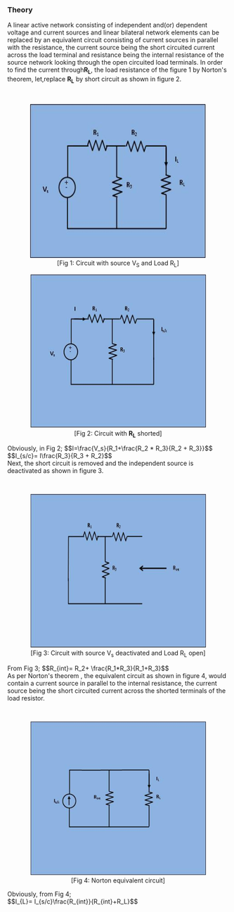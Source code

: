 ### Theory
<p> A linear active network consisting of independent and(or) dependent voltage and current sources and linear bilateral network elements can be replaced by an equivalent circuit consisting of current sources in parallel with the resistance, the current source being the short circuited current across the load terminal and resistance being the internal resistance of the source network looking through the open circuited load terminals. In order to find the current through<b>R<sub>L</sub></b>, the load resistance of the figure 1 by Norton's theorem, let,replace <b>R<sub>L</sub></b> by short circuit as shown in figure 2.</p>
<!-- <h2><span style="background-color: rgb(255, 255, 255);">Circuit diagram:</span></h2><br> -->
<br><figure style="text-align:center">
<img alt="" src="images/pic1.jpg" style="width:400px;height:350px;">
<figcaption>[Fig 1: Circuit with source V<sub>S</sub> and Load R<sub>L</sub>]</figcaption>
</figure>									
<figure style="text-align:center">
<img alt="" src="images/pic2.jpg" style="width:400px;height:350px;">
<figcaption>[Fig 2: Circuit with <b>R<sub>L</sub></b> shorted]
</figcaption>
</figure>
<p>Obviously, in Fig 2;
$$I=\frac{V_s}{R_1+\frac{R_2 * R_3}{R_2 + R_3}}$$ <br>
$$I_{s/c}= I\frac{R_3}{R_3 + R_2}$$<br>
Next, the short circuit is removed and the independent source is deactivated as shown in figure 3.</p>
<br><figure style="text-align:center">
<img alt="" src="images/pic3.jpg" style="width:400px;height:350px;">
<figcaption>
[Fig 3: Circuit with source V<sub>s</sub> deactivated and Load R<sub>L</sub> open]
</figcaption>
</figure><p>From Fig 3;
$$R_{int}= R_2+ \frac{R_1*R_3}{R_1+R_3}$$
<br>
As per Norton's theorem , the equivalent circuit as shown in figure 4, would contain a current source in parallel to the internal resistance, the current source being the short circuited current across the shorted terminals of the load resistor.</p>
<br><figure style="text-align:center">
<img alt="" src="images/pic4.jpg" style="width:400px;height:350px;">
<figcaption>[Fig 4: Norton equivalent circuit]
</figcaption>
</figure>									
<p>Obviously, from Fig 4;<br>
$$I_{L}= I_{s/c}\frac{R_{int}}{R_{int}+R_L}$$
</p><br><br><br>
</p>
</div>
                    